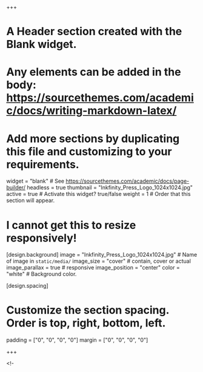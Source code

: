 +++
# A Header section created with the Blank widget.
# Any elements can be added in the body: https://sourcethemes.com/academic/docs/writing-markdown-latex/
# Add more sections by duplicating this file and customizing to your requirements.

widget = "blank"  # See https://sourcethemes.com/academic/docs/page-builder/
headless = true
thumbnail = "Inkfinity_Press_Logo_1024x1024.jpg"
active = true  # Activate this widget? true/false
weight = 1  # Order that this section will appear.

# I cannot get this to resize responsively! 
[design.background]
  image = "Inkfinity_Press_Logo_1024x1024.jpg"  # Name of image in `static/media/`
  image_size = "cover" # contain, cover or actual
  image_parallax = true # responsive 
  image_position = "center"
  color = "white" # Background color.
  
[design.spacing]
  # Customize the section spacing. Order is top, right, bottom, left.
  padding = ["0", "0", "0", "0"]
  margin = ["0", "0", "0", "0"] 
  
+++

<!-- 

Image in static (used to set the size of the widget).
I tried to get this to cover the entire width of the screen but 
haven't been able to work it out. It sits in the widget and the 
widget has a margin

-->

<!-- 
{{< figure src="wilhelm-gunkel-6bibCUj3lfA-unsplash.jpg" 
           alt="Typewriter showing text: the best way is to start">}}

{{< figure src="wilhelm-gunkel-6bibCUj3lfA-unsplash.jpg" 
           alt="Typewriter showing text: the best way is to start">}}

![](/media/img/wilhelm-gunkel-6bibCUj3lfA-unsplash.jpg){width = "100%"}
-->
<!-
<center>
<img src = "Inkfinity_Press_Logo_1024x1024.jpg"
-<img src = "binary-g6717d5957_1920_bw"
     alt = "Inkfinity Press logo"
     style = "width: 100%; max-width: 100%; opacity: 0;">
</center>
-->

<!--
&nbsp;<br/><br/><br/><br/><br/><br/><br/><br/><br/><br/><br/><br/><br/><br/><br/><br/><br/><br/>
-->




















